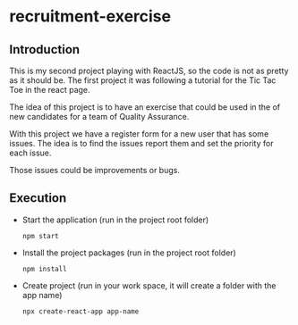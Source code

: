 # recruitment-exercise

## Introduction

This is my second project playing with ReactJS, so the code is not as pretty as it should be. The first project it was following a tutorial for the Tic Tac Toe in the react page.

The idea of this project is to have an exercise that could be used in the of new candidates for a team of Quality Assurance.

With this project we have a register form for a new user that has some issues. The idea is to find the issues report them and set the priority for each issue.

Those issues could be improvements or bugs.

## Execution

- Start the application (run in the project root folder)

    `npm start`

- Install the project packages (run in the project root folder)

    `npm install`

- Create project (run in your work space, it will create a folder with the app name)

    `npx create-react-app app-name`
